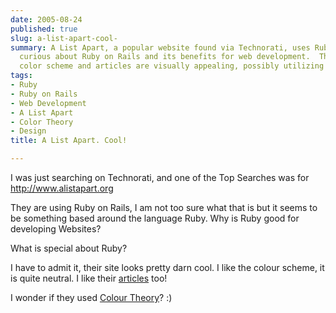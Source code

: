 ```yaml
---
date: 2005-08-24
published: true
slug: a-list-apart-cool-
summary: A List Apart, a popular website found via Technorati, uses Ruby on Rails.  I'm
  curious about Ruby on Rails and its benefits for web development.  The site's neutral
  color scheme and articles are visually appealing, possibly utilizing color theory.
tags:
- Ruby
- Ruby on Rails
- Web Development
- A List Apart
- Color Theory
- Design
title: A List Apart. Cool!

---
```

I was just searching on Technorati, and one of the Top Searches was for <a href="http://www.alistapart.org">http://www.alistapart.org</a><p />They are using Ruby on Rails, I am not too sure what that is but it seems to be something based around the language Ruby. Why is Ruby good for developing Websites?<p />What is special about Ruby?<p />I have to admit it, their site looks pretty darn cool.  I like the colour scheme, it is quite neutral.  I like their <a href="http://www.alistapart.com/articles/">articles</a> too!<p />I wonder if they used <a href="http://www.kinlan.co.uk/2005/08/colour-theory.html">Colour Theory</a>? :)<p />

